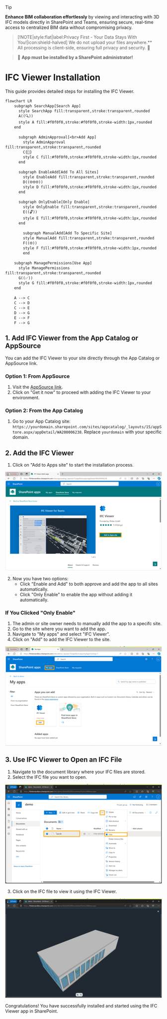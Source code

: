 > [!TIP]  
> **Enhance BIM collaboration effortlessly** by viewing and interacting with 3D IFC models directly in SharePoint and Teams, ensuring secure, real-time access to centralized BIM data without compromising privacy.

> [!NOTE|style:flat|label:Privacy First - Your Data Stays With You!|icon:shield-halved]
> We do not upload your files anywhere.**  
> All processing is client-side, ensuring full privacy and security. 🔐

> 🚨 **App must be installed by a SharePoint administrator!**

# IFC Viewer Installation

This guide provides detailed steps for installing the IFC Viewer.

```mermaid
flowchart LR
    subgraph SearchApp[Search App]
      style SearchApp fill:transparent,stroke:transparent,rounded
      A((🔍))
      style A fill:#f0f0f0,stroke:#f0f0f0,stroke-width:1px,rounded
    end

      subgraph AdminApproval[<br>Add App]
        style AdminApproval fill:transparent,stroke:transparent,rounded
        C{🚨}
        style C fill:#f0f0f0,stroke:#f0f0f0,stroke-width:1px,rounded
      end

      subgraph EnableAdd[Add To All Sites]
        style EnableAdd fill:transparent,stroke:transparent,rounded
        D((🌐🌐🌐))
        style D fill:#f0f0f0,stroke:#f0f0f0,stroke-width:1px,rounded
      end

      subgraph OnlyEnable[Only Enable]
        style OnlyEnable fill:transparent,stroke:transparent,rounded
        E((🔓))
        style E fill:#f0f0f0,stroke:#f0f0f0,stroke-width:1px,rounded
      end

        subgraph ManualAdd[Add To Specific Site]
        style ManualAdd fill:transparent,stroke:transparent,rounded
        F((🌐))
        style F fill:#f0f0f0,stroke:#f0f0f0,stroke-width:1px,rounded
        end

    subgraph ManagePermissions[Use App]
      style ManagePermissions fill:transparent,stroke:transparent,rounded
      G((✅))
      style G fill:#f0f0f0,stroke:#f0f0f0,stroke-width:1px,rounded
    end

    A --> C
    C --> D
    C --> E
    D --> G
    E --> F
    F --> G
```

## 1. Add IFC Viewer from the App Catalog or AppSource

You can add the IFC Viewer to your site directly through the App Catalog or AppSource link.

### Option 1: From AppSource

1. Visit the [AppSource link](https://appsource.microsoft.com/en-us/product/office/WA200006238).
2. Click on "Get it now" to proceed with adding the IFC Viewer to your environment.

### Option 2: From the App Catalog

1. Go to your App Catalog site: `https://yourdomain.sharepoint.com/sites/appcatalog/_layouts/15/appStore.aspx/appDetail/WA200006238`. Replace `yourdomain` with your specific domain.

## 2. Add the IFC Viewer

1.  Click on "Add to Apps site" to start the installation process.

![Add App from App Catalog](/_media/sharepoint-app-catalog-ifcviewer-add-app-to-site.png)

2. Now you have two options:
    - Click "Enable and Add" to both approve and add the app to all sites automatically.
    - Click "Only Enable" to enable the app without adding it automatically.

### If You Clicked "Only Enable"

1. The admin or site owner needs to manually add the app to a specifc site.
2. Go to the site where you want to add the app.
3. Navigate to "My apps" and select "IFC Viewer".
4. Click on "Add" to add the IFC Viewer to the site.

![Add IFC Viewer from My Apps](/_media/sharepoint-site-myapps-ifc.viewer-add.png)

## 3. Use IFC Viewer to Open an IFC File

1. Navigate to the document library where your IFC files are stored.
2. Select the IFC file you want to open.

![Select IFC File](/_media/sharepoint-document-library-select-ifc-file.png)

3. Click on the IFC file to view it using the IFC Viewer.

![View IFC File](/_media/sharepoint-document-library-view-ifc-file.png)

Congratulations! You have successfully installed and started using the IFC Viewer app in SharePoint.
